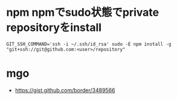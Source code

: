 # npm npmでsudo状態でprivate repositoryをinstall

```
GIT_SSH_COMMAND='ssh -i ~/.ssh/id_rsa' sudo -E npm install -g "git+ssh://git@github.com:<user>/repository"
```

# mgo

- https://gist.github.com/border/3489566
